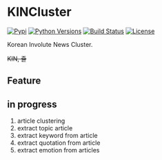 # KINCluster
[![Pypi](https://img.shields.io/pypi/v/KINCluster.svg)](https://pypi.python.org/pypi/KINCluster)
[![Python Versions](https://img.shields.io/pypi/pyversions/KINCluster.svg)](https://pypi.python.org/pypi/KINCluster)
[![Build Status](https://travis-ci.org/MaybeS/KINCluster.svg?branch=master)](https://travis-ci.org/MaybeS/KINCluster)
[![License](https://img.shields.io/badge/licence-GPL-blue.svg)](http://www.gnu.org/copyleft/gpl.html)


Korean Involute News Cluster. 

~~KIN, 즐~~

## Feature


## in progress
1. article clustering
2. extract topic article
3. extract keyword from article
4. extract quotation from article
5. extract emotion from articles